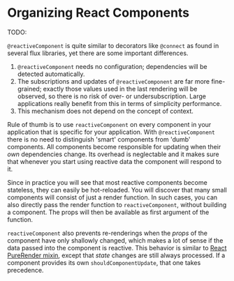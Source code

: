 # Organizing React Components

TODO:

`@reactiveComponent` is quite similar to decorators like `@connect` as found in several flux libraries, yet there are some important differences.
1. `@reactiveComponent` needs no configuration; dependencies will be detected automatically.
2. The subscriptions and updates of `@reactiveComponent` are far more fine-grained; 
exactly those values used in the last rendering will be observed, so there is no risk of over- or undersubscription. 
Large applications really benefit from this in terms of simplicity performance.
3. This mechanism does not depend on the concept of context.

Rule of thumb is to use `reactiveComponent` on every component in your application that is specific for your application.
With `@reactiveComponent` there is no need to distinguish 'smart' components from 'dumb' components.
All components become responsible for updating when their _own_ dependencies change.
Its overhead is neglectable and it makes sure that whenever you start using reactive data the component will respond to it.


Since in practice you will see that most reactive components become stateless, they can easily be hot-reloaded.
You will discover that many small components will consist of just a render function.
In such cases, you can also directly pass the render function to `reactiveComponent`, without building a component.
The props will then be available as first argument of the function.

`reactiveComponent` also prevents re-renderings when the *props* of the component have only shallowly changed, which makes a lot of sense if the data passed into the component is reactive.
This behavior is similar to [React PureRender mixin](https://facebook.github.io/react/docs/pure-render-mixin.html), except that *state* changes are still always processed.
If a component provides its own `shouldComponentUpdate`, that one takes precedence.

